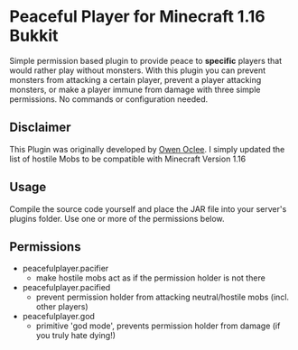 # Peaceful Player for Minecraft 1.16 Bukkit

Simple permission based plugin to provide peace to **specific** players that would rather play without monsters. With
this plugin you can prevent monsters from attacking a certain player, prevent a player attacking monsters, or make a
player immune from damage with three simple permissions. No commands or configuration needed.

## Disclaimer
This Plugin was originally developed by [Owen Oclee](https://github.com/owenoclee). I simply updated the list of hostile Mobs to be compatible
with Minecraft Version 1.16

## Usage
Compile the source code yourself and place the JAR file into your server's plugins folder. Use one or more of the permissions below.

## Permissions
* peacefulplayer.pacifier
    - make hostile mobs act as if the permission holder is not there
* peacefulplayer.pacified
    - prevent permission holder from attacking neutral/hostile mobs (incl. other players)
* peacefulplayer.god
    - primitive 'god mode', prevents permission holder from damage (if you truly hate dying!)